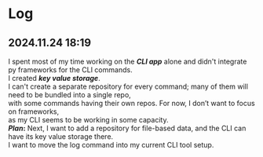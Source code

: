 # Log

## 2024.11.24 18:19

I spent most of my time working on the **_CLI app_** alone and didn't integrate py frameworks for the CLI commands.  
I created **_key value storage_**.  
I can't create a separate repository for every command; many of them will need to be bundled into a single repo,  
with some commands having their own repos. For now, I don’t want to focus on frameworks,  
as my CLI seems to be working in some capacity.  
**_Plan_:** Next, I want to add a repository for file-based data, and the CLI can have its key value storage there.  
I want to move the log command into my current CLI tool setup.
